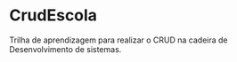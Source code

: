# CrudEscola
Trilha de aprendizagem para realizar o CRUD na cadeira de Desenvolvimento de sistemas.
